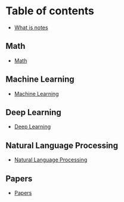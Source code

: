 # Table of contents

* [What is notes](README.md)

## Math

* [Math]()

## Machine Learning

* [Machine Learning]()

## Deep Learning

* [Deep Learning]()

## Natural Language Processing

* [Natural Language Processing]()

## Papers

* [Papers](papers/papers.md)